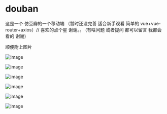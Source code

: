 # douban


这是一个 仿豆瓣的一个移动端 （暂时还没完善  适合新手观看  简单的 vue+vue-router+axios）// 喜欢的点个星 谢谢。。
(有啥问题 或者提问 都可以留言 我都会看的 谢谢)

顺便附上图片

![image](https://github.com/ClarkKentChen/douban/blob/master/my-project/images/1.png)

![image](https://github.com/ClarkKentChen/douban/blob/master/my-project/images/2.png)


![image](https://github.com/ClarkKentChen/douban/blob/master/my-project/images/3.png)


![image](https://github.com/ClarkKentChen/douban/blob/master/my-project/images/4.png)


![image](https://github.com/ClarkKentChen/douban/blob/master/my-project/images/5.png)


![image](https://github.com/ClarkKentChen/douban/blob/master/my-project/images/7.png)
